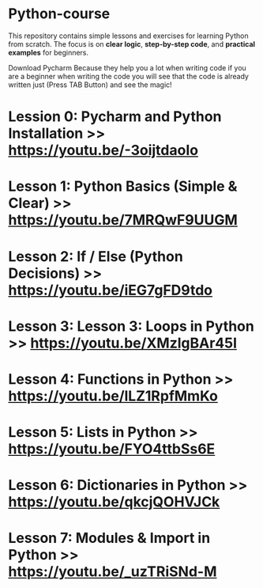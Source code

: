 # Python-course
This repository contains simple lessons and exercises for learning Python from scratch.   The focus is on **clear logic**, **step-by-step code**, and **practical examples** for beginners.

Download Pycharm Because they help you a lot when writing code if you are a beginner when writing the code you will see that the code is already written just (Press TAB Button) and see the magic!

# Lession 0: Pycharm and Python Installation >> https://youtu.be/-3oijtdaoIo
# Lesson 1: Python Basics (Simple & Clear) >> https://youtu.be/7MRQwF9UUGM
# Lesson 2: If / Else (Python Decisions) >> https://youtu.be/iEG7gFD9tdo
# Lesson 3: Lesson 3: Loops in Python >> https://youtu.be/XMzlgBAr45I
# Lesson 4: Functions in Python >> https://youtu.be/lLZ1RpfMmKo
# Lesson 5: Lists in Python >> https://youtu.be/FYO4ttbSs6E
# Lesson 6: Dictionaries in Python >> https://youtu.be/qkcjQOHVJCk
# Lesson 7: Modules & Import in Python >> https://youtu.be/_uzTRiSNd-M
